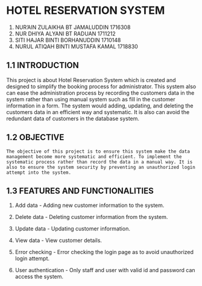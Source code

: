 # HOTEL RESERVATION SYSTEM

1) NUR’AIN ZULAIKHA BT JAMALUDDIN   1716308
2) NUR DHIYA ALYANI BT RADUAN       1711212
3) SITI HAJAR BINTI BORHANUDDIN     1710148
4) NURUL ATIQAH BINTI MUSTAFA KAMAL 1718830

## 1.1 INTRODUCTION

This project is about Hotel Reservation System which is created and designed to simplify the booking process for administrator. This system also can ease the administration process by recording the customers data in the system rather than using manual system such as fill in the customer information in a form. The system would adding, updating, and deleting the customers data in an efficient way and systematic. It is also can avoid the redundant data of customers in the database system.


## 1.2 OBJECTIVE
	
	The objective of this project is to ensure this system make the data management become more systematic and efficient. To implement the systematic process rather than record the data in a manual way. It is also to ensure the system security by preventing an unauthorized login attempt into the system.

## 1.3 FEATURES AND FUNCTIONALITIES

1) Add data - Adding new customer information to the system.

2) Delete data - Deleting customer information from the system.

3) Update data - Updating customer information.

4) View data - View customer details.

5) Error checking - Error checking the login page as to avoid unauthorized login attempt.

6) User authentication - Only staff and user with valid id and password can access the system.


